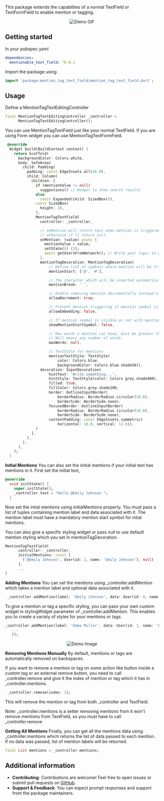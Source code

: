 This package extends the capabilties of a normal TextField or TextFormField to enable mention or tagging.
<p align="center">
  <img src="https://s10.gifyu.com/images/SfUtS.gif" alt="Demo GIF" />
</p>

## Getting started

In your pubspec.yaml
```yaml
dependencies:
  mentionable_text_field: ^0.0.1
```

Import the package using
```dart
import 'package:mention_tag_text_field/mention_tag_text_field.dart';
```

## Usage

Define a MentionTagTextEditingController
```dart
final MentionTagTextEditingController _controller =
      MentionTagTextEditingController();
```

You can use MentionTagTextField just like your normal TextField. If you are using Form widget you can use MentionTagTextFormField.
```dart
 @override
  Widget build(BuildContext context) {
    return Scaffold(
      backgroundColor: Colors.white,
      body: SafeArea(
        child: Padding(
          padding: const EdgeInsets.all(16.0),
          child: Column(
            children: [
              if (mentionValue != null)
                suggestions() // Widget to show search results
              else
                const Expanded(child: SizedBox()),
              const SizedBox(
                height: 16,
              ),
              MentionTagTextField(
                controller: _controller,

                // onMention will return text when mention is triggered,
                // otherwise it'll return null.
                onMention: (value) async {
                  mentionValue = value;
                  setState(() {});
                  await getUsersFromNetwork(); // Write your logic to get search results.
                },
                mentionTagDecoration: MentionTagDecoration(
                    // Define list of symbols where mention will be triggered.
                    mentionStart: ['@', '#'],

                    // The character which will be inserted automatically after the mention.
                    mentionBreak: ' ',

                    // Enable removing mention decrementally instead of all at once.
                    allowDecrement: true,

                    // Prevent mention triggering if mention symbol is embedded in the text.
                    allowEmbedding: false,

                    // If mention symbol is visible or not with mentions in the textfield.
                    showMentionStartSymbol: false,

                    // Max words a mention can have, must be greater than 0 or null.
                    // Null means any number of words.
                    maxWords: null,

                    // TextStyle for mentions
                    mentionTextStyle: TextStyle(
                        color: Colors.blue,
                        backgroundColor: Colors.blue.shade50)),
                decoration: InputDecoration(
                    hintText: 'Write something...',
                    hintStyle: TextStyle(color: Colors.grey.shade400),
                    filled: true,
                    fillColor: Colors.grey.shade100,
                    border: OutlineInputBorder(
                        borderRadius: BorderRadius.circular(10.0),
                        borderSide: BorderSide.none),
                    focusedBorder: OutlineInputBorder(
                        borderRadius: BorderRadius.circular(10.0),
                        borderSide: BorderSide.none),
                    contentPadding: const EdgeInsets.symmetric(
                        horizontal: 16.0, vertical: 12.0)),
              )
            ],
          ),
        ),
      ),
    );
  }
```

**Initial Mentions**
You can also set the initial mentions if your initial text has mentions in it. First set the initial text,
```dart
@override
  void initState() {
    super.initState();
    _controller.text = "Hello @Emily Johnson ";
  }
```

Now set the intial mentions using initialMentions property. You must pass a list of tuples containing mention label and data associated with it. The mention label must have a mandatory mention start symbol for intial mentions. 

You can also give a specific styling widget or pass null to use default mention styling which you set in mentionTagDecoration.
```dart
MentionTagTextField(
      controller: _controller,
      initialMentions: const [
        ('@Emily Johnson', User(id: 1, name: 'Emily Johnson'), null)
      ],
      ...
)
``` 

**Adding Mentions**
You can set the mentions using _controller.addMention which takes a mention label and optional data associated with it.
```dart
 _controller.addMention(label: 'Emily Johnson', data: User(id: 0, name: 'Emily Johnson'));
```

To give a mention or tag a specific styling, you can pass your own custom widget in stylingWidget parameter of _controller.addMention. This enables you to create a variaty of styles for your mentions or tags.
```dart
_controller.addMention(label: 'Emma Miller', data: User(id: 1, name: 'Emma Miller'), stylingWidget: MyCustomTag(
   ... 
   ));
```
<p align="center">
  <img src="https://s12.gifyu.com/images/SfZBv.png" alt="Demo Image" />
</p>

**Removing Mentions Manually**
By default, mentions or tags are automatically removed on backspaces. 

If you want to remove a mention or tag on some action like button inside a custom tag or an external remove button, you need to call _controller.remove and give it the index of mention or tag which it has in _controller.mentions.
```dart
 _controller.remove(index: 1);
```
This will remove the mention or tag from both _controller and TextField.

Note: _controller.mentions is a setter removing mentions from it won't remove mentions from TextField, so you must have to call _controller.remove

**Getting All Mentions**
Finally, you can get all the mentions data using _controller.mentions which returns the list of data passed to each mention. If no data was passed, list of mention labels will be returned.
```dart
final List mentions = _controller.mentions;
```

## Additional information
- **Contributing**: Contributions are welcome! Feel free to open issues or submit pull requests on [GitHub](https://github.com/iWOLFSTEIN/mention_tag_text_field).
- **Support & Feedback**: You can expect prompt responses and support from the package maintainers.
